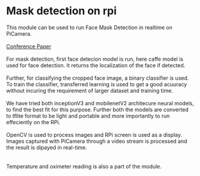 # Mask detection on rpi
This module can be used to run Face Mask Detection in realtime on PiCamera.
<br><br>
<a href="https://drive.google.com/file/d/1kuuy_kPWN064XuRC2CfO6KD4xkh6bw5f/view?usp=sharing"> Conference Paper </a>
<br><br>
For mask detection, first face detecion model is run, here caffe model is used for face detection. It returns the localization of the face if detected. 
<br><br>
Further, for classifying the cropped face image, a binary classifier is used. To train the classifier, transferred learning is used to get a good acuuracy without incuring the requirement of larger dataset and training time.
<br><br>
We have tried both inceptionV3 and mobilenetV2 architecure neural models, to find the best fit for this purpose. Further both the models are converted to tflite format to be light and portable and more importantly to run effeciently on the RPi.
<br><br>
OpenCV is used to process images and RPi screen is used as a display. Images captured with PiCamera through a video stream is processed and the result is dipayed in real-time.
<br><br><br>
Temperature and oximeter reading is also a part of the module.
